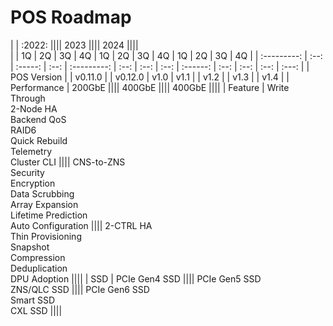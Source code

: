 # POS Roadmap

|             |   :2022:                           ||||          2023              ||||          2024           ||||             
|             | 1Q   | 2Q      | 3Q   | 4Q          | 1Q   | 2Q   | 3Q   | 4Q       | 1Q   | 2Q   | 3Q   | 4Q    |
| :---------: | :--: | :-----: | :--: | :---------: | :--: | :--: | :--: | :------: | :--: | :--: | :--: | :---: |
| POS Version |      | v0.11.0 |      | v0.12.0     | v1.0 | v1.1 |      | v1.2     |      | v1.3 |      | v1.4  |
| Performance | 200GbE                           |||| 400GbE                     |||| 400GbE                  ||||
| Feature     | Write Through <br> 2-Node HA <br> Backend QoS <br> RAID6 <br> Quick Rebuild <br> Telemetry <br> Cluster CLI |||| CNS-to-ZNS <br> Security <br> Encryption <br> Data Scrubbing <br> Array Expansion <br> Lifetime Prediction <br> Auto Configuration |||| 2-CTRL HA <br> Thin Provisioning <br> Snapshot <br> Compression <br> Deduplication <br> DPU Adoption ||||
| SSD         | PCIe Gen4 SSD                   |||| PCIe Gen5 SSD <br> ZNS/QLC SSD |||| PCIe Gen6 SSD <br> Smart SSD <br> CXL SSD           ||||
